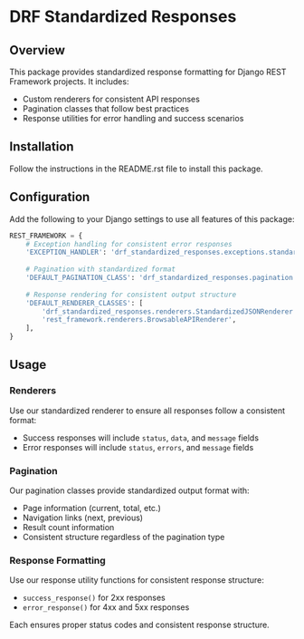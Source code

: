 # DRF Standardized Responses

## Overview

This package provides standardized response formatting for Django REST Framework projects. It includes:

- Custom renderers for consistent API responses
- Pagination classes that follow best practices
- Response utilities for error handling and success scenarios

## Installation

Follow the instructions in the README.rst file to install this package.

## Configuration

Add the following to your Django settings to use all features of this package:

```python
REST_FRAMEWORK = {
    # Exception handling for consistent error responses
    'EXCEPTION_HANDLER': 'drf_standardized_responses.exceptions.standardized_exception_handler',
    
    # Pagination with standardized format
    'DEFAULT_PAGINATION_CLASS': 'drf_standardized_responses.pagination.StandardizedPageNumberPagination',
    
    # Response rendering for consistent output structure
    'DEFAULT_RENDERER_CLASSES': [
        'drf_standardized_responses.renderers.StandardizedJSONRenderer',
        'rest_framework.renderers.BrowsableAPIRenderer',
    ],
}
```

## Usage

### Renderers

Use our standardized renderer to ensure all responses follow a consistent format:
- Success responses will include `status`, `data`, and `message` fields
- Error responses will include `status`, `errors`, and `message` fields

### Pagination

Our pagination classes provide standardized output format with:
- Page information (current, total, etc.)
- Navigation links (next, previous)
- Result count information
- Consistent structure regardless of the pagination type

### Response Formatting

Use our response utility functions for consistent response structure:
- `success_response()` for 2xx responses
- `error_response()` for 4xx and 5xx responses

Each ensures proper status codes and consistent response structure.
